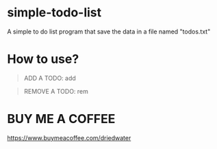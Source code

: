 # simple-todo-list
A simple to do list program that save the data in a file named "todos.txt"

# How to use?
> ADD A TODO: add <TODO TEXT>

> REMOVE A TODO: rem <TODO NUMBER>

# BUY ME A COFFEE

https://www.buymeacoffee.com/driedwater
